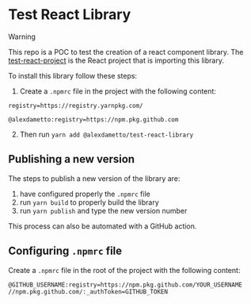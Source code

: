 # Test React Library

> [!WARNING]
> This repo is a POC to test the creation of a react component library. The [test-react-project](https://github.com/alexdametto/test-react-project) is the React project that is importing this library.

To install this library follow these steps:

1. Create a `.npmrc` file in the project with the following content:

```
registry=https://registry.yarnpkg.com/

@alexdametto:registry=https://npm.pkg.github.com
```

2. Then run `yarn add @alexdametto/test-react-library`

## Publishing a new version

The steps to publish a new version of the library are:

1. have configured properly the `.npmrc` file
2. run `yarn build` to properly build the library
3. run `yarn publish` and type the new version number

This process can also be automated with a GitHub action.

## Configuring `.npmrc` file

Create a `.npmrc` file in the root of the project with the following content:

```
@GITHUB_USERNAME:registry=https://npm.pkg.github.com/YOUR_USERNAME
//npm.pkg.github.com/:_authToken=GITHUB_TOKEN
```
